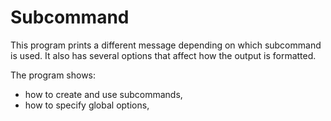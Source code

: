 # Subcommand

This program prints a different message depending on which subcommand is used.
It also has several options that affect how the output is formatted.

The program shows:

- how to create and use subcommands,
- how to specify global options,
